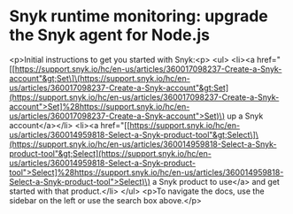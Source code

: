 # Snyk runtime monitoring: upgrade the Snyk agent for Node.js

&lt;p&gt;Initial instructions to get you started with Snyk:&lt;p&gt; &lt;ul&gt; &lt;li&gt;&lt;a href="\[[https://support.snyk.io/hc/en-us/articles/360017098237-Create-a-Snyk-account"&gt;Set\]\(https://support.snyk.io/hc/en-us/articles/360017098237-Create-a-Snyk-account"&gt;Set](https://support.snyk.io/hc/en-us/articles/360017098237-Create-a-Snyk-account">Set]%28https://support.snyk.io/hc/en-us/articles/360017098237-Create-a-Snyk-account">Set)\) up a Snyk account&lt;/a&gt;&lt;/li&gt; &lt;li&gt;&lt;a href="\[[https://support.snyk.io/hc/en-us/articles/360014959818-Select-a-Snyk-product-tool"&gt;Select\]\(https://support.snyk.io/hc/en-us/articles/360014959818-Select-a-Snyk-product-tool"&gt;Select](https://support.snyk.io/hc/en-us/articles/360014959818-Select-a-Snyk-product-tool">Select]%28https://support.snyk.io/hc/en-us/articles/360014959818-Select-a-Snyk-product-tool">Select)\) a Snyk product to use&lt;/a&gt; and get started with that product.&lt;/li&gt; &lt;/ul&gt; &lt;p&gt;To navigate the docs, use the sidebar on the left or use the search box above.&lt;/p&gt;

